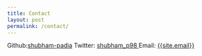 ```yaml
---
title: Contact
layout: post
permalink: /contact/
---
```


Github:<a href="https://github.com/shubham-padia">shubham-padia</a>
Twitter: <a href="https://twitter.com/shubham_p98"> shubham_p98 </a>
Email: <a href="mailto:{{site.email}}">{{site.email}}</a>
